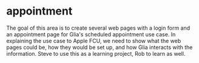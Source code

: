 # appointment
The goal of this area is to create several web pages with a login form and an appointment page for Glia's scheduled appointment use case.  In explaining the use case to Apple FCU, we need to show what the web pages could be, how they would be set up, and how Glia interacts with the information.
Steve to use this as a learning project, Rob to learn as well.
